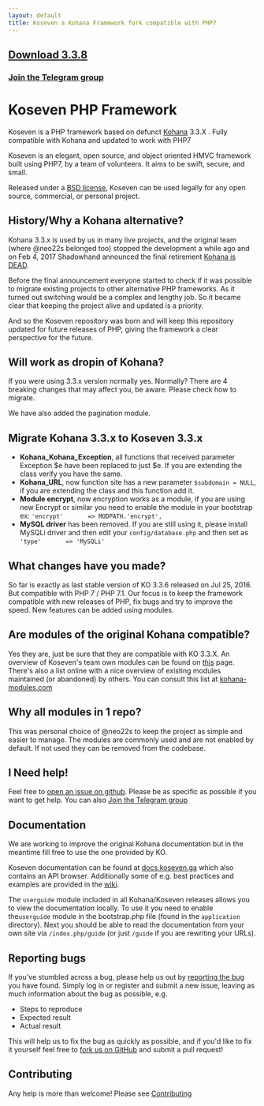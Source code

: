 ```yaml
---
layout: default
title: Koseven a Kohana Framework fork compatible with PHP7
---
```

## [Download 3.3.8](https://github.com/koseven/koseven/archive/3.3.8.zip)

### [Join the Telegram group](https://telegram.me/koseven)

# Koseven PHP Framework

Koseven is a PHP framework based on defunct [Kohana](http://kohanaframework.org/) 3.3.X . Fully compatible with Kohana and updated to work with PHP7

Koseven is an elegant, open source, and object oriented HMVC framework built using PHP7, by a team of volunteers. It aims to be swift, secure, and small.

Released under a [BSD license](LICENSE.md), Koseven can be used legally for any open source, commercial, or personal project.

## History/Why a Kohana alternative?

Kohana 3.3.x is used by us in many live projects, and the original team (where @neo22s belonged too) stopped the development a while ago and on Feb 4, 2017 Shadowhand announced the final retirement [Kohana is DEAD](http://discourse.kohanaframework.org/t/kohana-retirement-2017-07-01/1277).

Before the final announcement everyone started to check if it was possible to migrate existing projects to other alternative PHP frameworks. As it turned out switching would be a complex and lengthy job.
So it became clear that keeping the project alive and updated is a priority.

And so the Koseven repository was born and will keep this repository updated for future releases of PHP, giving the framework a clear perspective for the future.

## Will work as dropin of Kohana?

If you were using 3.3.x version normally yes. Normally? There are 4 breaking changes that may affect you, be aware. Please check how to migrate.

We have also added the pagination module.

## Migrate Kohana 3.3.x to Koseven 3.3.x

- **Kohana_Kohana_Exception**, all functions that received parameter Exception $e have been replaced to just $e. If you are extending the class verify you have the same.
- **Kohana_URL**, now function site has a new parameter `$subdomain = NULL`, if you are extending the class and this function add it.
- **Module encrypt**, now encryption works as a module, if you are using new Encrypt or similar you need to enable the module in your bootstrap ex: `'encrypt'       => MODPATH.'encrypt',` 
- **MySQL driver** has been removed. If you are still using it, please install MySQLi driver and then edit your `config/database.php` and then set as `'type'       => 'MySQLi'`


## What changes have you made?

So far is exactly as last stable version of KO 3.3.6 released on Jul 25, 2016. But compatible with PHP 7 / PHP 7.1.
Our focus is to keep the framework compatible with new releases of PHP, fix bugs and try to improve the speed.
New features can be added using modules.

## Are modules of the original Kohana compatible?

Yes they are, just be sure that they are compatible with KO 3.3.X.
An overview of Koseven's team own modules can be found on [this](https://koseven.ga/modules.html) page.
There's also a list online with a nice overview of existing modules maintained (or abandoned) by others. You can consult this list at [kohana-modules.com](https://koseven.ga/modules.html)

## Why all modules in 1 repo?

This was personal choice of @neo22s to keep the project as simple and easier to manage. The modules are commonly used and are not enabled by default. If not used they can be removed from the codebase.

## I Need help!

Feel free to [open an issue on github](https://github.com/koseven/koseven/issues/new). Please be as specific as possible if you want to get help. You can also [Join the Telegram group](https://telegram.me/koseven) 

## Documentation

We are working to improve the original Kohana documentation but in the meantime fill free to use the one provided by KO.

Koseven documentation can be found at [docs.koseven.ga](https://docs.koseven.ga) which also contains an API browser. Additionally some of e.g. best practices and examples are provided in the [wiki](https://github.com/koseven/koseven/wiki).

The `userguide` module included in all Kohana/Koseven releases allows you to view the documentation locally. To use it you need to enable the`userguide` module in the bootstrap.php file (found in the `application` directory). Next you should be able to read the documentation from your own site via `/index.php/guide` (or just `/guide` if you are rewriting your URLs).

## Reporting bugs
If you've stumbled across a bug, please help us out by [reporting the bug](https://github.com/koseven/koseven/issues/new) you have found. Simply log in or register and submit a new issue, leaving as much information about the bug as possible, e.g.

* Steps to reproduce
* Expected result
* Actual result

This will help us to fix the bug as quickly as possible, and if you'd like to fix it yourself feel free to [fork us on GitHub](https://github.com/koseven) and submit a pull request!

## Contributing

Any help is more than welcome! Please see [Contributing](https://github.com/koseven/koseven/blob/master/CONTRIBUTING.md)
